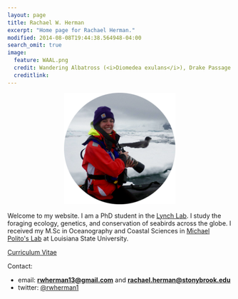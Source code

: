 ```yaml
---
layout: page
title: Rachael W. Herman
excerpt: "Home page for Rachael Herman."
modified: 2014-08-08T19:44:38.564948-04:00
search_omit: true
image:
  feature: WAAL.png
  credit: Wandering Albatross (<i>Diomedea exulans</i>), Drake Passage 
  creditlink: 
---
```


<center><img src="/images/Rachael_camera.png" alt="Rachael" width="250" height="250"></center>

Welcome to my website. I am a PhD student in the <a href="https://lynchlab.com/">Lynch Lab</a>. I study the foraging ecology, genetics, and conservation of seabirds across the globe. I received 
my M.Sc in Oceanography and Coastal Sciences in <a href="https://www.oceanography.lsu.edu/politolab/">Michael Polito's Lab</a> at Louisiana State University. 

<div markdown="0"><a href="http://rachaelherman.github.io/research/Herman_CV_4_5_2018.pdf" class="btn">Curriculum Vitae</a></div>

Contact:

* email: <a href="mailto:rwherman13@gmail.com" target="_blank"><b>rwherman13@gmail.com</b></a> and <a href="mailto:rachael.herman@stonybrook.edu" target="_blank"><b>rachael.herman@stonybrook.edu</b></a>
* twitter: <a href="https://twitter.com/rwherman1" target="_blank">@rwherman1</a>

